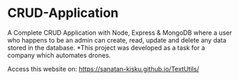 # CRUD-Application
A Complete CRUD Application with Node, Express & MongoDB where a user who happens to be an admin can create, read, update and delete any data stored in the database.
*This project was developed as a task for a company which automates drones.

Access this website on: https://sanatan-kisku.github.io/TextUtils/
